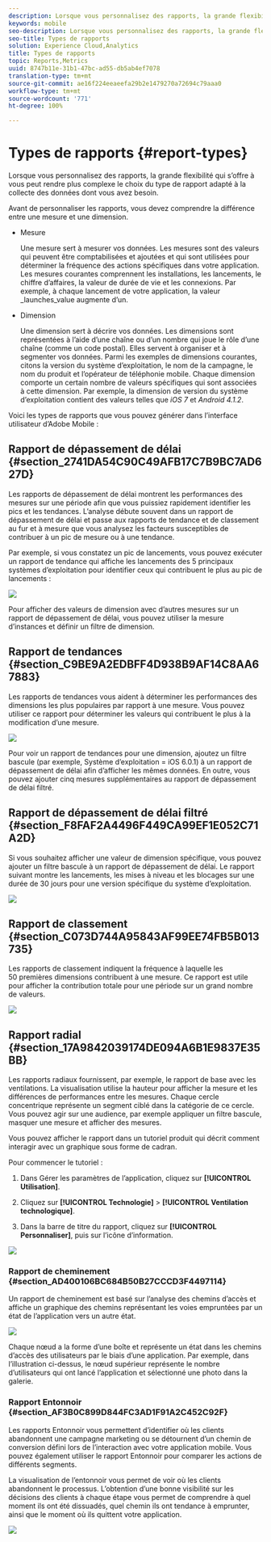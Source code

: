 ```yaml
---
description: Lorsque vous personnalisez des rapports, la grande flexibilité qui s’offre à vous peut rendre plus complexe le choix du type de rapport adapté à la collecte des données dont vous avez besoin.
keywords: mobile
seo-description: Lorsque vous personnalisez des rapports, la grande flexibilité qui s’offre à vous peut rendre plus complexe le choix du type de rapport adapté à la collecte des données dont vous avez besoin.
seo-title: Types de rapports
solution: Experience Cloud,Analytics
title: Types de rapports
topic: Reports,Metrics
uuid: 8747b11e-31b1-47bc-ad55-db5ab4ef7078
translation-type: tm+mt
source-git-commit: ae16f224eeaeefa29b2e1479270a72694c79aaa0
workflow-type: tm+mt
source-wordcount: '771'
ht-degree: 100%

---
```



# Types de rapports {#report-types}

Lorsque vous personnalisez des rapports, la grande flexibilité qui s’offre à vous peut rendre plus complexe le choix du type de rapport adapté à la collecte des données dont vous avez besoin.

Avant de personnaliser les rapports, vous devez comprendre la différence entre une mesure et une dimension.

* Mesure

   Une mesure sert à mesurer vos données. Les mesures sont des valeurs qui peuvent être comptabilisées et ajoutées et qui sont utilisées pour déterminer la fréquence des actions spécifiques dans votre application. Les mesures courantes comprennent les installations, les lancements, le chiffre d’affaires, la valeur de durée de vie et les connexions. Par exemple, à chaque lancement de votre application,  la valeur  _launches_value augmente d’un.

* Dimension

   Une dimension sert à décrire vos données. Les dimensions sont représentées à l’aide d’une chaîne ou d’un nombre qui joue le rôle d’une chaîne (comme un code postal). Elles servent à organiser et à segmenter vos données. Parmi les exemples de dimensions courantes, citons la version du système d’exploitation, le nom de la campagne, le nom du produit et l’opérateur de téléphonie mobile. Chaque dimension comporte un certain nombre de valeurs spécifiques qui sont associées à cette dimension. Par exemple, la dimension de version du système d’exploitation contient des valeurs telles que _iOS 7_ et _Android 4.1.2_.

Voici les types de rapports que vous pouvez générer dans l’interface utilisateur d’Adobe Mobile :

## Rapport de dépassement de délai {#section_2741DA54C90C49AFB17C7B9BC7AD627D}

Les rapports de dépassement de délai montrent les performances des mesures sur une période afin que vous puissiez rapidement identifier les pics et les tendances. L’analyse débute souvent dans un rapport de dépassement de délai et passe aux rapports de tendance et de classement au fur et à mesure que vous analysez les facteurs susceptibles de contribuer à un pic de mesure ou à une tendance.

Par exemple, si vous constatez un pic de lancements, vous pouvez exécuter un rapport de tendance qui affiche les lancements des 5 principaux systèmes d’exploitation pour identifier ceux qui contribuent le plus au pic de lancements :

![](assets/overtime.png)

Pour afficher des valeurs de dimension avec d’autres mesures sur un rapport de dépassement de délai, vous pouvez utiliser la mesure d’instances et définir un filtre de dimension.

## Rapport de tendances  {#section_C9BE9A2EDBFF4D938B9AF14C8AA67883}

Les rapports de tendances vous aident à déterminer les performances des dimensions les plus populaires par rapport à une mesure. Vous pouvez utiliser ce rapport pour déterminer les valeurs qui contribuent le plus à la modification d’une mesure.

![](assets/trended.png)

Pour voir un rapport de tendances pour une dimension, ajoutez un filtre bascule (par exemple, Système d’exploitation = iOS 6.0.1) à un rapport de dépassement de délai afin d’afficher les mêmes données. En outre, vous pouvez ajouter cinq mesures supplémentaires au rapport de dépassement de délai filtré.

## Rapport de dépassement de délai filtré {#section_F8FAF2A4496F449CA99EF1E052C71A2D}

Si vous souhaitez afficher une valeur de dimension spécifique, vous pouvez ajouter un filtre bascule à un rapport de dépassement de délai. Le rapport suivant montre les lancements, les mises à niveau et les blocages sur une durée de 30 jours pour une version spécifique du système d’exploitation.

![](assets/overtime-filter.png)

## Rapport de classement {#section_C073D744A95843AF99EE74FB5B013735}

Les rapports de classement indiquent la fréquence à laquelle les 50 premières dimensions contribuent à une mesure. Ce rapport est utile pour afficher la contribution totale pour une période sur un grand nombre de valeurs.

![](assets/ranked.png)

## Rapport radial  {#section_17A9842039174DE094A6B1E9837E35BB}

Les rapports radiaux fournissent, par exemple, le rapport de base avec les ventilations. La visualisation utilise la hauteur pour afficher la mesure et les différences de performances entre les mesures. Chaque cercle concentrique représente un segment ciblé dans la catégorie de ce cercle. Vous pouvez agir sur une audience, par exemple appliquer un filtre bascule, masquer une mesure et afficher des mesures.

Vous pouvez afficher le rapport dans un tutoriel produit qui décrit comment interagir avec un graphique sous forme de cadran.

Pour commencer le tutoriel :

1. Dans Gérer les paramètres de l’application, cliquez sur **[!UICONTROL Utilisation]**.

1. Cliquez sur **[!UICONTROL Technologie]** > **[!UICONTROL Ventilation technologique]**.
1. Dans la barre de titre du rapport, cliquez sur **[!UICONTROL Personnaliser]**, puis sur l’icône d’information.

![](assets/report_technology.png)

### Rapport de cheminement {#section_AD400106BC684B50B27CCCD3F4497114}

Un rapport de cheminement est basé sur l’analyse des chemins d’accès et affiche un graphique des chemins représentant les voies empruntées par un état de l’application vers un autre état.

![](assets/action_paths.png)

Chaque nœud a la forme d’une boîte et représente un état dans les chemins d’accès des utilisateurs par le biais d’une application. Par exemple, dans l’illustration ci-dessus, le nœud supérieur représente le nombre d’utilisateurs qui ont lancé l’application et sélectionné une photo dans la galerie.

### Rapport Entonnoir  {#section_AF3B0C899D844FC3AD1F91A2C452C92F}

Les rapports Entonnoir vous permettent d’identifier où les clients abandonnent une campagne marketing ou se détournent d’un chemin de conversion défini lors de l’interaction avec votre application mobile. Vous pouvez également utiliser le rapport Entonnoir pour comparer les actions de différents segments.

La visualisation de l’entonnoir vous permet de voir où les clients abandonnent le processus. L’obtention d’une bonne visibilité sur les décisions des clients à chaque étape vous permet de comprendre à quel moment ils ont été dissuadés, quel chemin ils ont tendance à emprunter, ainsi que le moment où ils quittent votre application.

![](assets/funnel.png)
